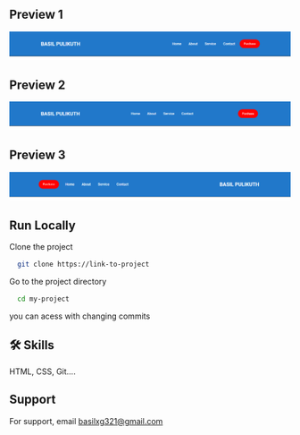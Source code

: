 ## Preview 1

![Portfolio](./navbar-1/images/preview1.png)

## Preview 2

![Portfolio](./navbar-1/images/preview3.png)

## Preview 3

![Portfolio](./navbar-1/images/preview2.png)


## Run Locally

Clone the project

```bash
  git clone https://link-to-project
```

Go to the project directory

```bash
  cd my-project
```

you can acess with changing commits



## 🛠 Skills

HTML, CSS, Git....


## Support

For support, email basilxg321@gmail.com



